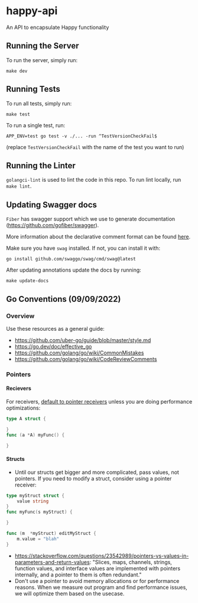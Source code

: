 # happy-api
An API to encapsulate Happy functionality

## Running the Server
To run the server, simply run:
```
make dev
```

## Running Tests
To run all tests, simply run:
```
make test
```

To run a single test, run:
```
APP_ENV=test go test -v ./... -run ^TestVersionCheckFail$
```
(replace `TestVersionCheckFail` with the name of the test you want to run)

## Running the Linter
`golangci-lint` is used to lint the code in this repo. To run lint locally, run `make lint`.

## Updating Swagger docs
`Fiber` has swagger support which we use to generate documentation (https://github.com/gofiber/swagger).

More information about the declarative comment format can be found [here](https://github.com/swaggo/swag#declarative-comments-format).

Make sure you have `swag` installed. If not, you can install it with:
```
go install github.com/swaggo/swag/cmd/swag@latest
```

After updating annotations update the docs by running:
```
make update-docs
```

## Go Conventions (09/09/2022)

### Overview

Use these resources as a general guide:

* https://github.com/uber-go/guide/blob/master/style.md
* https://go.dev/doc/effective_go
* https://github.com/golang/go/wiki/CommonMistakes
* https://github.com/golang/go/wiki/CodeReviewComments

### Pointers

#### Recievers
For receivers, [default to pointer receivers](https://github.com/golang/go/wiki/CodeReviewComments#receiver-type) unless you are doing performance optimizations:

~~~go
type A struct {

}
func (a *A) myFunc() {

}
~~~

#### Structs

* Until our structs get bigger and more complicated, pass values, not pointers. If you need to modify a struct, consider using a pointer receiver:

~~~go
type myStruct struct {
    value string
}
func myFunc(s myStruct) {

}

func (m  *myStruct) editMyStruct {
    m.value = "blah"
}
~~~

* https://stackoverflow.com/questions/23542989/pointers-vs-values-in-parameters-and-return-values: "Slices, maps, channels, strings, function values, and interface values are implemented with pointers internally, and a pointer to them is often redundant."
* Don't use a pointer to avoid memory allocations or for performance reasons. When we measure out program and find performance issues, we will optimize them based on the usecase.

